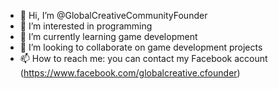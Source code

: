 - 👋 Hi, I’m @GlobalCreativeCommunityFounder
- 👀 I’m interested in programming
- 🌱 I’m currently learning game development
- 💞️ I’m looking to collaborate on game development projects
- 📫 How to reach me: you can contact my Facebook account (https://www.facebook.com/globalcreative.cfounder)

<!---
GlobalCreativeCommunityFounder/GlobalCreativeCommunityFounder is a ✨ special ✨ repository because its `README.md` (this file) appears on your GitHub profile.
You can click the Preview link to take a look at your changes.
--->
